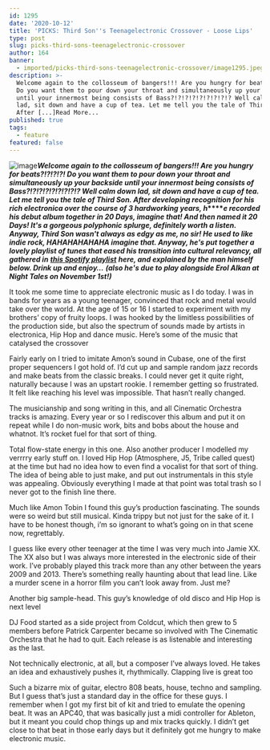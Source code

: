 ```yaml
---
id: 1295
date: '2020-10-12'
title: 'PICKS: Third Son''s Teenagelectronic Crossover - Loose Lips'
type: post
slug: picks-third-sons-teenagelectronic-crossover
author: 164
banner:
  - imported/picks-third-sons-teenagelectronic-crossover/image1295.jpeg
description: >-
  Welcome again to the collosseum of bangers!!! Are you hungry for beats?!?!?!?!
  Do you want them to pour down your throat and simultaneously up your backside
  until your innermost being consists of Bass?!?!?!?!?!?!?!?!? Well calm down
  lad, sit down and have a cup of tea. Let me tell you the tale of Third Son.
  After [...]Read More...
published: true
tags:
  - feature
featured: false
---
```

![image](../imported/picks-third-sons-teenagelectronic-crossover/image1295.jpeg)**_Welcome again to the collosseum of bangers!!! Are you hungry for beats?!?!?!?! Do you want them to pour down your throat and simultaneously up your backside until your innermost being consists of Bass?!?!?!?!?!?!?!?!? Well calm down lad, sit down and have a cup of tea. Let me tell you the tale of Third Son. After developing recognition for his rich electronica over the course of 3 hardworking years, h_****_e recorded his debut album together in 20 Days, imagine that! And then named it 20 Days! It's a gorgeous polyphonic splurge, definitely worth a listen. Anyway, Third Son wasn't always as edgy as me, no sir! He used to like indie rock, HAHAHAHAHAHA imagine that. Anyway, he's put together a lovely playlist of tunes that eased his transition into cultural relevancy, all gathered in_** [**_this Spotify playlist_**](https://open.spotify.com/playlist/5oWMXfgcStj7Ec4tpRr44D?si=8DAF7SZKToCwAuwFwlLo5Q) **_here, and explained by the man himself below. Drink up and enjoy…_** **_(also he's due to play alongside Erol Alkan at Night Tales on November 1st!)_**

It took me some time to appreciate electronic music as I do today. I was in bands for years as a young teenager, convinced that rock and metal would take over the world. At the age of 15 or 16 I started to experiment with my brothers’ copy of fruity loops. I was hooked by the limitless possibilities of the production side, but also the spectrum of sounds made by artists in electronica, Hip Hop and dance music. Here’s some of the music that catalysed the crossover

Fairly early on I tried to imitate Amon’s sound in Cubase, one of the first proper sequencers I got hold of. I’d cut up and sample random jazz records and make beats from the classic breaks. I could never get it quite right, naturally because I was an upstart rookie. I remember getting so frustrated. It felt like reaching his level was impossible. That hasn’t really changed.

The musicianship and song writing in this, and all Cinematic Orchestra tracks is amazing. Every year or so I rediscover this album and put it on repeat while I do non-music work, bits and bobs about the house and whatnot. It’s rocket fuel for that sort of thing.  
[](https://www.youtube.com/watch?v=rQhrrZr0hUU)

Total flow-state energy in this one. Also another producer I modelled my verrrry early stuff on. I loved Hip Hop (Atmosphere, J5, Tribe called quest) at the time but had no idea how to even find a vocalist for that sort of thing. The idea of being able to just make, and put out instrumentals in this style was appealing. Obviously everything I made at that point was total trash so I never got to the finish line there.  
[](https://www.youtube.com/watch?v=PDu5WcK5Jxs)

Much like Amon Tobin I found this guy’s production fascinating. The sounds were so weird but still musical. Kinda trippy but not just for the sake of it. I have to be honest though, i’m so ignorant to what’s going on in that scene now, regrettably.

I guess like every other teenager at the time I was very much into Jamie XX. The XX also but I was always more interested in the electronic side of their work. I’ve probably played this track more than any other between the years 2009 and 2013. There’s something really haunting about that lead line. Like a murder scene in a horror film you can’t look away from. Just me?  
[](https://www.youtube.com/watch?v=W7c3wRzUUjs)

Another big sample-head. This guy’s knowledge of old disco and Hip Hop is next level

DJ Food started as a side project from Coldcut, which then grew to 5 members before Patrick Carpenter became so involved with The Cinematic Orchestra that he had to quit. Each release is as listenable and interesting as the last.

Not technically electronic, at all, but a composer I’ve always loved. He takes an idea and exhaustively pushes it, rhythmically. Clapping live is great too

Such a bizarre mix of guitar, electro 808 beats, house, techno and sampling. But I guess that’s just a standard day in the office for these guys. I remember when I got my first bit of kit and tried to emulate the opening beat. It was an APC40, that was basically just a midi controller for Ableton, but it meant you could chop things up and mix tracks quickly. I didn’t get close to that beat in those early days but it definitely got me hungry to make electronic music.